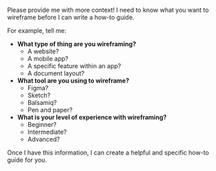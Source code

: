 

Please provide me with more context! I need to know what you want to wireframe before I can write a how-to guide.  

For example, tell me:

* **What type of thing are you wireframing?** 
    * A website?
    * A mobile app?
    * A specific feature within an app?
    * A document layout?
* **What tool are you using to wireframe?** 
    * Figma?
    * Sketch?
    * Balsamiq?
    * Pen and paper?
* **What is your level of experience with wireframing?** 
    * Beginner?
    * Intermediate?
    * Advanced?


Once I have this information, I can create a helpful and specific how-to guide for you. 

